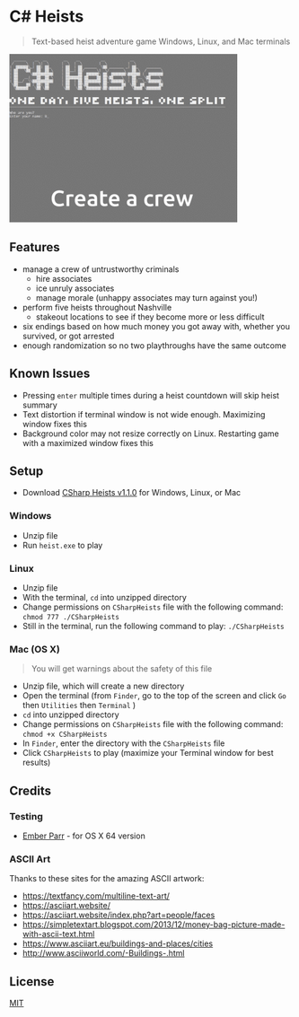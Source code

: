 # C# Heists
>Text-based heist adventure game Windows, Linux, and Mac terminals

![C# Heists overview GIF](/readme_overview.gif)

## Features
- manage a crew of untrustworthy criminals
    - hire associates
    - ice unruly associates
    - manage morale (unhappy associates may turn against you!)
- perform five heists throughout Nashville
    - stakeout locations to see if they become more or less difficult
- six endings based on how much money you got away with, whether you survived, or got arrested
- enough randomization so no two playthroughs have the same outcome

## Known Issues
- Pressing ```enter``` multiple times during a heist countdown will skip heist summary
- Text distortion if terminal window is not wide enough. Maximizing window fixes this
- Background color may not resize correctly on Linux. Restarting game with a maximized window fixes this

## Setup
- Download [CSharp Heists v1.1.0](https://github.com/ste163/csharp_heists/releases/tag/v1.1.0) for Windows, Linux, or Mac

### Windows
- Unzip file
- Run ```heist.exe``` to play

### Linux
- Unzip file
- With the terminal, ```cd``` into unzipped directory
- Change permissions on ```CSharpHeists``` file with the following command: ```chmod 777 ./CSharpHeists```
- Still in the terminal, run the following command to play: ```./CSharpHeists```

### Mac (OS X)
>You will get warnings about the safety of this file
- Unzip file, which will create a new directory
- Open the terminal (from ```Finder```, go to the top of the screen and click ```Go``` then ```Utilities``` then ```Terminal``` )
- ```cd``` into unzipped directory
- Change permissions on ```CSharpHeists``` file with the following command: ```chmod +x CSharpHeists```
- In ```Finder```, enter the directory with the ```CSharpHeists``` file
- Click ```CSharpHeists``` to play (maximize your Terminal window for best results)

## Credits
### Testing
- [Ember Parr](https://www.linkedin.com/in/emberparr/) - for  OS X 64 version
### ASCII Art
Thanks to these sites for the amazing ASCII artwork:
- https://textfancy.com/multiline-text-art/
- https://asciiart.website/
- https://asciiart.website/index.php?art=people/faces
- https://simpletextart.blogspot.com/2013/12/money-bag-picture-made-with-ascii-text.html
- https://www.asciiart.eu/buildings-and-places/cities
- http://www.asciiworld.com/-Buildings-.html

## License
[MIT](/LICENSE)